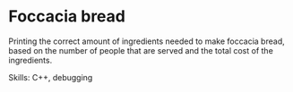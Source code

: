 # Foccacia bread

Printing the correct amount of ingredients needed to make foccacia bread, based on the number of people that are served and the total cost of the ingredients.

Skills: C++, debugging
